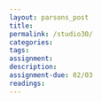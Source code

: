 ```yaml
---  
layout: parsons_post  
title: 
permalink: /studio30/  
categories:   
tags:  
assignment: 
description: 
assignment-due: 02/03
readings: 
---  
```

